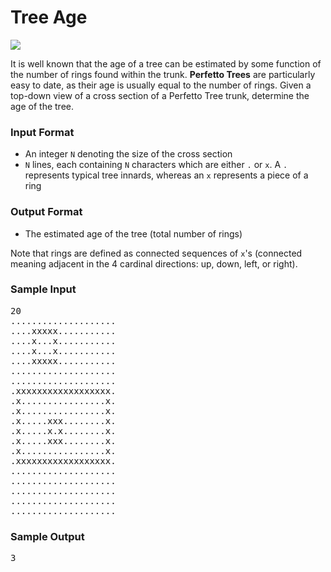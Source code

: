 # Tree Age

![](http://scienceline.org/wp-content/uploads/2007/03/fir.jpg)

It is well known that the age of a tree can be estimated by some function of the number of rings found within the trunk. **Perfetto Trees** are particularly easy to date, as their age is usually equal to the number of rings. Given a top-down view of a cross section of a Perfetto Tree trunk, determine the age of the tree.

### Input Format

*   An integer `N` denoting the size of the cross section
*   `N` lines, each containing `N` characters which are either `.` or `x`. A `.` represents typical tree innards, whereas an `x` represents a piece of a ring

### Output Format

*   The estimated age of the tree (total number of rings)

Note that rings are defined as connected sequences of `x`'s (connected meaning adjacent in the 4 cardinal directions: up, down, left, or right).

### Sample Input

<pre>20
....................
....xxxxx...........
....x...x...........
....x...x...........
....xxxxx...........
....................
....................
.xxxxxxxxxxxxxxxxxx.
.x................x.
.x................x.
.x.....xxx........x.
.x.....x.x........x.
.x.....xxx........x.
.x................x.
.xxxxxxxxxxxxxxxxxx.
....................
....................
....................
....................
....................
</pre>



### Sample Output

<pre>3
</pre>
